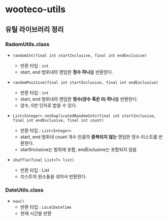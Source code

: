 # wooteco-utils

## 유틸 라이브러리 정리

### RadomUtils.class
- `randomInt(final int startInclusive, final int endExclusive)`
  - 반환 타입 : `int`
  - start, end 범위내의 랜덤한 **정수 하나**를 반환한다.

- `randomPositive(final int startInclusive, final int endExclusive)`
  - 반환 타입 : `int`
  - start, end 범위내의 랜덤한 **정수(양수 혹은 0) 하나**를 반환한다.
  - 양수, 0만 인자로 받을 수 있다.

- `List<Integer> notDuplicatedRandomInts(final int startInclusive, final int endExclusive, final int count)`
  - 반환 타입 : `List<Integer>`
  - start, end 범위내 count 개수 만큼의 **중복되지 않는** 랜덤한 정수 리스트를 반환한다.
  - startInclusive는 범위에 포함, endExclusive는 포함되지 않음

- `shuffle(final List<T> list)`
  - 반환 타입 : List<T>
  - 리스트의 원소들을 섞어서 반환한다.

### DateUtils.class
- `now()`
  - 반환 타입 : `LocalDateTime`
  - 현재 시간을 반환